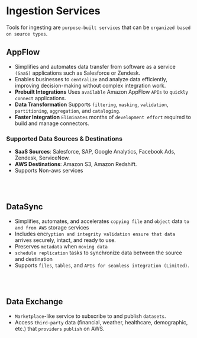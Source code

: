 # Ingestion Services

Tools for ingesting are `purpose-built services` that can be `organized based on source types`.

## AppFlow 
* Simplifies and automates data transfer from software as a service `(SaaS)` applications such as Salesforce or Zendesk.
* Enables businesses to `centralize` and analyze data efficiently, improving decision-making without complex integration work.
* **Prebuilt Integrations** Uses `available` Amazon AppFlow `APIs` to `quickly` `connect` applications.
* **Data Transformation** Supports `filtering`, `masking`, `validation`, `partitioning`, `aggregation`, and `cataloging`.
* **Faster Integration** `Eliminates` months of `development effort` required to build and manage connectors.

### Supported Data Sources & Destinations

* **SaaS Sources**: Salesforce, SAP, Google Analytics, Facebook Ads, Zendesk, ServiceNow.
* **AWS Destinations**: Amazon S3, Amazon Redshift.
* Supports Non-aws services

<br><br>

## DataSync 
* Simplifies, automates, and accelerates `copying file` and `object` data `to and from AWS` storage services
* Includes encr`yption and integrity validation ensure that data` arrives securely, intact, and ready to use.
* Preserves `metadata` when `moving data`
* `schedule replication` tasks to synchronize data between the source and destination
* Supports `files`, `tables`, and `APIs for seamless integration (Limited)`.


<br><br>

## Data Exchange 
* `Marketplace`-like service to subscribe to and publish `datasets`.
* Access `third-party` data (financial, weather, healthcare, demographic, etc.) that `providers` `publish` on AWS.